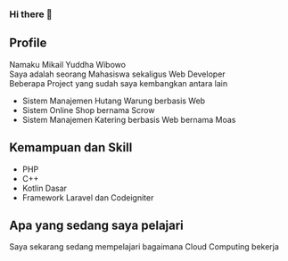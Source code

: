 ### Hi there 👋
Profile
--
Namaku Mikail Yuddha Wibowo<br>
Saya adalah seorang Mahasiswa sekaligus Web Developer<br>
Beberapa Project yang sudah saya kembangkan antara lain<br>
* Sistem Manajemen Hutang Warung berbasis Web
* Sistem Online Shop bernama Scrow
* Sistem Manajemen Katering berbasis Web bernama Moas
  
Kemampuan dan Skill
--
* PHP
* C++
* Kotlin Dasar
* Framework Laravel dan Codeigniter

Apa yang sedang saya pelajari
--
Saya sekarang sedang mempelajari bagaimana Cloud Computing bekerja

